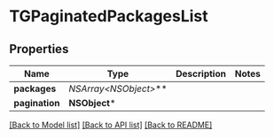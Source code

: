 # TGPaginatedPackagesList

## Properties
Name | Type | Description | Notes
------------ | ------------- | ------------- | -------------
**packages** | **NSArray&lt;NSObject*&gt;*** |  | 
**pagination** | **NSObject*** |  | 

[[Back to Model list]](../README.md#documentation-for-models) [[Back to API list]](../README.md#documentation-for-api-endpoints) [[Back to README]](../README.md)


